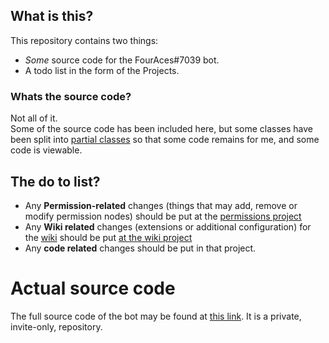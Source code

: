 ## What is this?
This repository contains two things:
* *Some* source code for the FourAces#7039 bot.
* A todo list in the form of the Projects.

### Whats the source code?

Not all of it.  
Some of the source code has been included here, but some classes have been split into [partial classes](https://docs.microsoft.com/en-us/dotnet/csharp/programming-guide/classes-and-structs/partial-classes-and-methods) so that some code remains for me, and some code is viewable.  


## The do to list?

* Any **Permission-related** changes (things that may add, remove or modify permission nodes) should be put at the [permissions project](https://github.com/CheAle14/casino-bot/projects/1)
* Any **Wiki related** changes (extensions or additional configuration) for the [wiki](https://masterlist.uk.ms/wiki) should be put [at the wiki project](https://github.com/CheAle14/casino-bot/projects/3)
* Any **code related** changes should be put in that project.
 
 
 # Actual source code
 The full source code of the bot may be found at [this link](https://github.com/cheale14/bot-source-code). It is a private, invite-only, repository.
